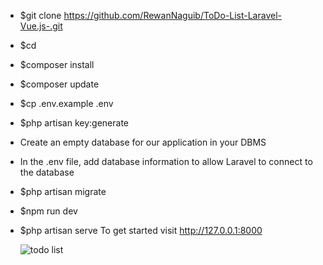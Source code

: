 * $git clone https://github.com/RewanNaguib/ToDo-List-Laravel-Vue.js-.git
* $cd <project name>
* $composer install   
* $composer update   
* $cp .env.example .env
* $php artisan key:generate
* Create an empty database for our application in your DBMS
* In the .env file, add database information to allow Laravel to connect to the database
* $php artisan migrate
* $npm run dev
* $php artisan serve
    To get started visit http://127.0.0.1:8000
    
    
    
    ![todo list](https://user-images.githubusercontent.com/79705893/124309449-0530cd00-db6b-11eb-8089-b8c128a97739.PNG)
